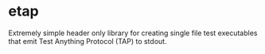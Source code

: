 # etap

Extremely simple header only library for creating single file test executables that emit Test Anything Protocol (TAP) to stdout.